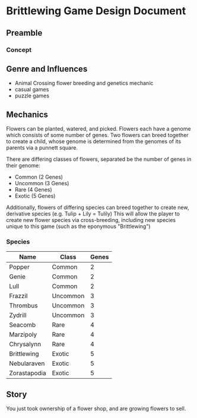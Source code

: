 # Brittlewing Game Design Document

## Preamble

### Concept

## Genre and Influences

- Animal Crossing flower breeding and genetics mechanic
- casual games
- puzzle games

## Mechanics

Flowers can be planted, watered, and picked. Flowers each have a genome which
consists of some number of genes. Two flowers can breed together to create a
child, whose genome is determined from the genomes of its parents via a punnett
square.

There are differing classes of flowers, separated be the number of genes in
their genome:

- Common (2 Genes)
- Uncommon (3 Genes)
- Rare (4 Genes)
- Exotic (5 Genes)

Additionally, flowers of differing species can breed together to create new,
derivative species (e.g. Tulip + Lily = Tulily) This will allow the player to
create new flower species via cross-breeding, including new species unique to
this game (such as the eponymous "Brittlewing")

### Species

| Name         | Class    | Genes |
| ------------ | -------- | ----- |
| Popper       | Common   | 2     |
| Genie        | Common   | 2     |
| Lull         | Common   | 2     |
| Frazzil      | Uncommon | 3     |
| Thrombus     | Uncommon | 3     |
| Zydrill      | Uncommon | 3     |
| Seacomb      | Rare     | 4     |
| Marzipoly    | Rare     | 4     |
| Chrysalynn   | Rare     | 4     |
| Brittlewing  | Exotic   | 5     |
| Nebularaven  | Exotic   | 5     |
| Zorastapodia | Exotic   | 5     |

## Story

You just took ownership of a flower shop, and are growing flowers to sell.
